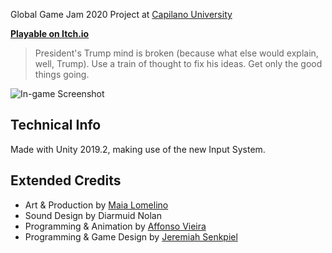 Global Game Jam 2020 Project at [Capilano University]

**[Playable on Itch.io](https://hyperactive-unicorns.itch.io/think-fix-trump-edition)**

> President's Trump mind is broken (because what else would explain, well, Trump). Use a train of thought to fix his ideas. Get only the good things going.

![In-game Screenshot](screenshot.png)

## Technical Info

Made with Unity 2019.2, making use of the new Input System.

## Extended Credits

* Art & Production by [Maia Lomelino]()
* Sound Design by Diarmuid Nolan
* Programming & Animation by [Affonso Vieira]()
* Programming & Game Design by [Jeremiah Senkpiel]()

[Capilano University]: https://www.capilanou.ca/
[Maia Lomelino]: https://maialomelino.itch.io/
[Affonso Vieira]: https://github.com/affonsovieira
[Jeremiah Senkpiel]: https://github.com/Fishrock123
